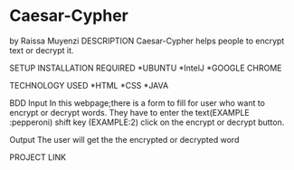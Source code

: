# Caesar-Cypher
by Raissa Muyenzi
DESCRIPTION
Caesar-Cypher
helps people to encrypt text or decrypt it.

SETUP INSTALLATION REQUIRED
*UBUNTU *IntelJ *GOOGLE CHROME

TECHNOLOGY USED
*HTML *CSS *JAVA

BDD
Input In this webpage;there is a form to fill for user who want to encrypt or decrypt words. 
They have to enter the text(EXAMPLE :pepperoni)
shift key (EXAMPLE:2)
click on the encrypt or decrypt button.

Output The user will get the the encrypted or decrypted word

PROJECT LINK




